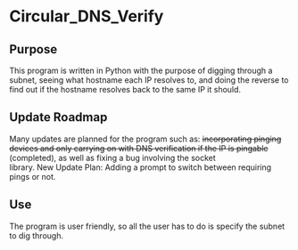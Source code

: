 # Circular_DNS_Verify
 
## Purpose
 This program is written in Python with the purpose of digging through a subnet, seeing what hostname each IP resolves to, and doing the reverse to find out if the hostname resolves back to the same IP it should.

## Update Roadmap
 Many updates are planned for the program such as: ~~incorporating pinging devices and only carrying on with DNS verification if the IP is pingable~~ (completed), as well as fixing a bug involving the socket  
 library.
 New Update Plan: Adding a prompt to switch between requiring pings or not.

## Use
 The program is user friendly, so all the user has to do is specify the subnet to dig through.
